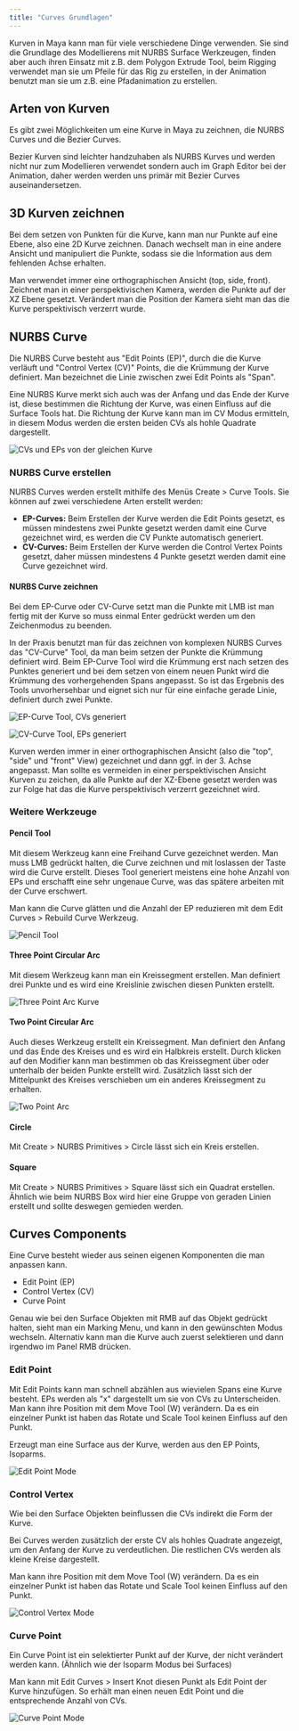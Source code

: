 ```yaml
---
title: "Curves Grundlagen"
---
```


Kurven in Maya kann man für viele verschiedene Dinge verwenden.
Sie sind die Grundlage des Modellierens mit NURBS Surface Werkzeugen, finden aber auch ihren Einsatz mit z.B. dem Polygon Extrude Tool,
beim Rigging verwendet man sie um Pfeile für das Rig zu erstellen, in der Animation benutzt man sie um z.B. eine Pfadanimation zu erstellen.

## Arten von Kurven

Es gibt zwei Möglichkeiten um eine Kurve in Maya zu zeichnen, die NURBS Curves und die Bezier Curves.

Bezier Kurven sind leichter handzuhaben als NURBS Kurves und werden nicht nur zum Modellieren verwendet sondern auch im Graph Editor bei der Animation, daher werden werden uns primär mit Bezier Curves auseinandersetzen.

## 3D Kurven zeichnen

Bei dem setzen von Punkten für die Kurve, kann man nur Punkte auf eine Ebene, also eine 2D Kurve zeichnen. Danach wechselt man in eine andere Ansicht und manipuliert die Punkte, sodass sie die Information aus dem fehlenden Achse erhalten.

Man verwendet immer eine orthographischen Ansicht (top, side, front). Zeichnet man in einer perspektivischen Kamera, werden die Punkte auf der XZ Ebene gesetzt. Verändert man die Position der Kamera sieht man das die Kurve perspektivisch verzerrt wurde.

## NURBS Curve

Die NURBS Curve besteht aus "Edit Points (EP)", durch die die Kurve verläuft und "Control Vertex (CV)" Points, die die Krümmung der Kurve definiert.
Man bezeichnet die Linie zwischen zwei Edit Points als "Span".

Eine NURBS Kurve merkt sich auch was der Anfang und das Ende der Kurve ist, diese bestimmen die Richtung der Kurve, was einen Einfluss auf die Surface Tools hat.
Die Richtung der Kurve kann man im CV Modus ermitteln, in diesem Modus werden die ersten beiden CVs als hohle Quadrate dargestellt.

![CVs und EPs von der gleichen Kurve](/04a_modelling-nurbs/images/03_Curves-Grundlagen/CurveComponents.png)

### NURBS Curve erstellen

NURBS Curves werden erstellt mithilfe des Menüs <span class="menu">Create > Curve Tools</span>.
Sie können auf zwei verschiedene Arten erstellt werden:

- **EP-Curves:** Beim Erstellen der Kurve werden die Edit Points gesetzt, es müssen mindestens zwei Punkte gesetzt werden damit eine Curve gezeichnet wird, es werden die CV Punkte automatisch generiert.
- **CV-Curves:** Beim Erstellen der Kurve werden die Control Vertex Points gesetzt, daher müssen mindestens 4 Punkte gesetzt werden damit eine Curve gezeichnet wird.

#### NURBS Curve zeichnen

Bei dem EP-Curve oder CV-Curve setzt man die Punkte mit <span class="shortcut">LMB</span> ist man fertig mit der Kurve so muss einmal <span class="shortcut">Enter</span> gedrückt werden um den Zeichenmodus zu beenden.

In der Praxis benutzt man für das zeichnen von komplexen NURBS Curves das "CV-Curve" Tool, da man beim setzen der Punkte die Krümmung definiert wird.
Beim EP-Curve Tool wird die Krümmung erst nach setzen des Punktes generiert und bei dem setzen von einem neuen Punkt wird die Krümmung des vorhergehenden Spans angepasst.
So ist das Ergebnis des Tools unvorhersehbar und eignet sich nur für eine einfache gerade Linie, definiert durch zwei Punkte.

![EP-Curve Tool, CVs generiert](/04a_modelling-nurbs/images/03_Curves-Grundlagen/EPCurveTool.png)

![CV-Curve Tool, EPs generiert](/04a_modelling-nurbs/images/03_Curves-Grundlagen/CVCurveTool.png)

Kurven werden immer in einer orthographischen Ansicht (also die "top", "side" und "front" View) gezeichnet und dann ggf. in der 3. Achse angepasst.
Man sollte es vermeiden in einer perspektivischen Ansicht Kurven zu zeichen, da alle Punkte auf der XZ-Ebene gesetzt werden
was zur Folge hat das die Kurve perspektivisch verzerrt gezeichnet wird.

### Weitere Werkzeuge

#### Pencil Tool

Mit diesem Werkzeug kann eine Freihand Curve gezeichnet werden. Man muss <span class="shortcut">LMB</span> gedrückt halten,
die Curve zeichnen und mit loslassen der Taste wird die Curve erstellt.
Dieses Tool generiert meistens eine hohe Anzahl von EPs und erschafft eine sehr ungenaue Curve, was das spätere arbeiten mit der Curve erschwert.

Man kann die Curve glätten und die Anzahl der EP reduzieren mit dem <span class="menu">Edit Curves > Rebuild Curve</span> Werkzeug.

![Pencil Tool](/04a_modelling-nurbs/images/03_Curves-Grundlagen/PencilTool.png)

#### Three Point Circular Arc

Mit diesem Werkzeug kann man ein Kreissegment erstellen. Man definiert drei Punkte und es wird eine Kreislinie zwischen diesen Punkten erstellt.

![Three Point Arc Kurve](/04a_modelling-nurbs/images/03_Curves-Grundlagen/ThreePointArc.png)

#### Two Point Circular Arc

Auch dieses Werkzeug erstellt ein Kreissegment. Man definiert den Anfang und das Ende des Kreises und es wird ein Halbkreis erstellt. Durch klicken auf den Modifier kann man bestimmen ob das Kreissegment über oder unterhalb der beiden Punkte erstellt wird. Zusätzlich lässt sich der Mittelpunkt des Kreises verschieben um ein anderes Kreissegment zu erhalten.

![Two Point Arc](/04a_modelling-nurbs/images/03_Curves-Grundlagen/TwoPointArc.png)

#### Circle

Mit <span class="menu">Create > NURBS Primitives > Circle</span> lässt sich ein Kreis erstellen.

#### Square

Mit <span class="menu">Create > NURBS Primitives > Square</span> lässt sich ein Quadrat erstellen. Ähnlich wie beim NURBS Box wird hier eine Gruppe von geraden Linien erstellt und sollte deswegen gemieden werden.

## Curves Components

Eine Curve besteht wieder aus seinen eigenen Komponenten die man anpassen kann.

- Edit Point (EP)
- Control Vertex (CV)
- Curve Point

Genau wie bei den Surface Objekten mit <span class="shortcut">RMB</span> auf das Objekt gedrückt halten, sieht man ein Marking Menu, und kann in den gewünschten Modus wechseln. Alternativ kann man die Kurve auch zuerst selektieren und dann irgendwo im Panel <span class="shortcut">RMB</span> drücken.

### Edit Point

Mit Edit Points kann man schnell abzählen aus wievielen Spans eine Kurve besteht. EPs werden als "x" dargestellt um sie von CVs zu Unterscheiden.
Man kann ihre Position mit dem Move Tool (<span class="shortcut">W</span>) verändern. Da es ein einzelner Punkt ist haben das Rotate und Scale Tool keinen Einfluss auf den Punkt.

Erzeugt man eine Surface aus der Kurve, werden aus den EP Points, Isoparms.

![Edit Point Mode](/04a_modelling-nurbs/images/03_Curves-Grundlagen/EP.png)

### Control Vertex

Wie bei den Surface Objekten beinflussen die CVs indirekt die Form der Kurve.

Bei Curves werden zusätzlich der erste CV als hohles Quadrate angezeigt, um den Anfang der Kurve zu verdeutlichen. Die restlichen CVs werden als kleine Kreise dargestellt.

Man kann ihre Position mit dem Move Tool (<span class="shortcut">W</span>) verändern. Da es ein einzelner Punkt ist haben das Rotate und Scale Tool keinen Einfluss auf den Punkt.

![Control Vertex Mode](/04a_modelling-nurbs/images/03_Curves-Grundlagen/CV.png)

### Curve Point

Ein Curve Point ist ein selektierter Punkt auf der Kurve, der nicht verändert werden kann. (Ähnlich wie der Isoparm Modus bei Surfaces)

Man kann mit <span class="menu">Edit Curves > Insert Knot</span> diesen Punkt als Edit Point der Kurve hinzufügen. So erhält man einen neuen Edit Point und die entsprechende Anzahl von CVs.

![Curve Point Mode](/04a_modelling-nurbs/images/03_Curves-Grundlagen/CurvePoint.png)
